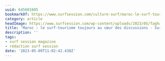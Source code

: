 ```yaml
---
uuid: 645601605
bookmarkOf: https://www.surfsession.com/culture-surf/maroc-le-surf-tourisme-toujours-au-coeur-des-discussions-2/
category: article
headImage: https://www.surfsession.com/wp-content/uploads/2023/05/Taghazout-@bastienlabelle-3-1-scaled-e1683293353974.jpg
title: 'Maroc : le surf-tourisme toujours au cœur des discussions - Surf Session Magazine'
description: ''
tags:
- surf session magazine
- rédaction surf session
date: '2023-05-09T11:02:42.438Z'
---
```



